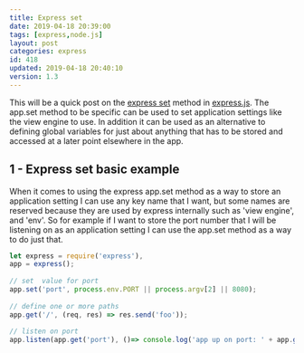 ```yaml
---
title: Express set
date: 2019-04-18 20:39:00
tags: [express,node.js]
layout: post
categories: express
id: 418
updated: 2019-04-18 20:40:10
version: 1.3
---
```


This will be a quick post on the [express set](https://expressjs.com/en/api.html#app.set) method in [express.js](https://expressjs.com/). The app.set method to be specific can be used to set application settings like the view engine to use. In addition it can be used as an alternative to defining global variables for just about anything that has to be stored and accessed at a later point elsewhere in the app. 

<!-- more -->

## 1 - Express set basic example

When it comes to using the express app.set method as a way to store an application setting I can use any key name that I want, but some names are reserved because they are used by express internally such as 'view engine', and 'env'. So for example if I want to store the port number that I will be listening on as an application setting I can use the app.set method as a way to do just that.

```js
let express = require('express'),
app = express();
 
// set  value for port
app.set('port', process.env.PORT || process.argv[2] || 8080);
 
// define one or more paths
app.get('/', (req, res) => res.send('foo'));
 
// listen on port
app.listen(app.get('port'), ()=> console.log('app up on port: ' + app.get('port')));
```
